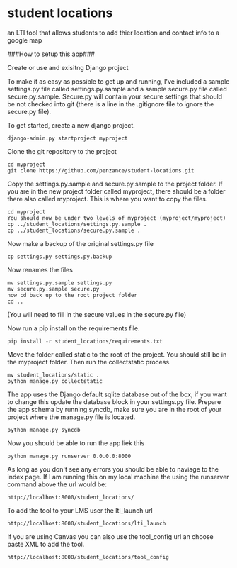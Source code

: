 student locations
=================

an LTI tool that allows students to add thier location and contact info to a google map

###How to setup this app###

Create or use and exisitng Django project


To make it as easy as possible to get up and running, I've included a sample settings.py file called settings.py.sample
and a sample secure.py file called secure.py.sample. Secure.py will contain your secure settings that should be not checked into
git (there is a line in the .gitignore file to ignore the secure.py file). 

To get started, create a new django project.

```
django-admin.py startproject myproject
```

Clone the git repository to the project

```
cd myproject
git clone https://github.com/penzance/student-locations.git
```

Copy the settings.py.sample and secure.py.sample to the project folder. If you are in the new project folder called myproject, there should be a folder there also called myproject. This is where you want to copy the files.

```
cd myproject
You should now be under two levels of myproject (myproject/myproject)
cp ../student_locations/settings.py.sample .
cp ../student_locations/secure.py.sample .
```

Now make a backup of the original settings.py file

```
cp settings.py settings.py.backup
```

Now renames the files

```
mv settings.py.sample settings.py
mv secure.py.sample secure.py
now cd back up to the root project folder
cd ..
```
(You will need to fill in the secure values in the secure.py file)

Now run a pip install on the
requirements file.
```
pip install -r student_locations/requirements.txt
```

Move the folder called static to the root of the project.
You should still be in the myproject folder. Then run the collectstatic process.
```
mv student_locations/static .
python manage.py collectstatic
```

The app uses the Django default sqlite database out of the box, if you want to change this update the database block in your settings.py file. Prepare the app schema by running syncdb, make sure you are in the root of your project where the manage.py 
file is located.
```
python manage.py syncdb
```

Now you should be able to run the app liek this

```
python manage.py runserver 0.0.0.0:8000
```

As long as you don't see any errors you should be able to naviage to the index page. If I am running this on my local machine the using the runserver command above the url would be:
```
http://localhost:8000/student_locations/
```
To add the tool to your LMS user the lti_launch url
```
http://localhost:8000/student_locations/lti_launch
```

If you are using Canvas you can also use the tool_config url an choose paste XML to add the tool.
```
http://localhost:8000/student_locations/tool_config
```
